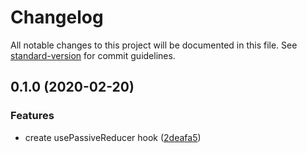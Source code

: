 # Changelog

All notable changes to this project will be documented in this file. See [standard-version](https://github.com/conventional-changelog/standard-version) for commit guidelines.

## 0.1.0 (2020-02-20)


### Features

* create usePassiveReducer hook ([2deafa5](///commit/2deafa53d0e1d748fee0806309a5226e7269a9c6))
